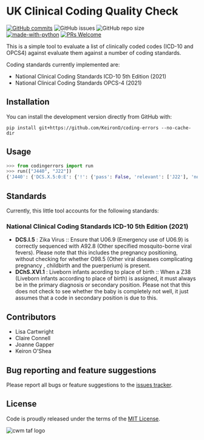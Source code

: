 # UK Clinical Coding Quality Check

[![GitHub commits](https://badgen.net/github/commits/KeironO/coding-errors/main)](https://GitHub.com/KeironO/coding-errors/main/commit/)
![GitHub issues](https://img.shields.io/github/issues/KeironO/coding-errors)
![GitHub repo size](https://img.shields.io/github/repo-size/KeironO/coding-errors)
[![made-with-python](https://img.shields.io/badge/Made%20with-Python-1f425f.svg)](https://www.python.org/)
[![PRs Welcome](https://img.shields.io/badge/PRs-welcome-brightgreen.svg?style=flat-square)](http://makeapullrequest.com)

This is a simple tool to evaluate a list of clinically coded codes (ICD-10 and OPCS4) against evaluate them against a number of coding standards.

Coding standards currently implemented are:

- National Clinical Coding Standards ICD-10 5th Edition (2021)
- National Clinical Coding Standards OPCS-4 (2021)

## Installation

You can install the development version directly from GitHub with:

```
pip install git+https://github.com/KeironO/coding-errors --no-cache-dir
```

## Usage

```python
>>> from codingerrors import run
>>> run(["J440", "J22"])
{'J440': {'DCS.X.5:0:E': {'!': {'pass': False, 'relevant': ['J22'], 'note': 'You cannot code J22 with J440'}}}}
```

## Standards

Currently, this little tool accounts for the following standards:

### National Clinical Coding Standards ICD-10 5th Edition (2021)

- **DCS.I.5** : Zika Virus :: Ensure that U06.9 (Emergency use of U06.9) is correctly sequenced with A92.8 (Other specified mosquito-borne viral fevers). Please note that this includes the pregnancy positioning, without checking for whether O98.5 (Other viral diseases complicating pregnancy , childbirth and the puerperium) is present.
- **DChS.XVI.1** : Liveborn infants acording to place of birth :: When a Z38 (Liveborn infants according to place of birth) is assigned, it must always be in the primary diagnosis or secondary position. Please not that this does not check to see whether the baby is completely not well, it just assumes that a code in secondary position is due to this.

## Contributors

- Lisa Cartwright
- Claire Connell
- Joanne Gapper
- Keiron O'Shea 

## Bug reporting and feature suggestions

Please report all bugs or feature suggestions to the [issues tracker](https://www.github.com/KeironO/coding-errors/issues).

## License
Code is proudly released under the terms of the [MIT License](https://raw.githubusercontent.com/KeironO/coding-errors/main/LICENSE).

![cwm taf logo](https://img.keiron.xyz/ru59p3.png)

